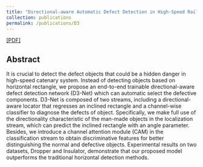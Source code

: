 ```yaml
---
title: "Directional-aware Automatic Defect Detection in High-Speed Railway Catenary System"
collection: publications
permalink: /publications/D3
---  
```

[[PDF]](https://owuchangyuo.github.io/files/D3.pdf)

## Abstract
It is crucial to detect the defect objects that could be a hidden danger in high-speed catenary system. Instead of detecting objects based on horizontal rectangle, we propose an end-to-end trainable directional-aware defect detection network (D3-Net) which can automatic select the defective components. D3-Net is composed of two streams, including a directional-aware locator that regresses an inclined rectangle and a channel-wise classifier to diagnose the defects of object. Specifically, we make full use of the directionality characteristic of the man-made objects in the localization stream, which can predict the inclined rectangle with an angle parameter. Besides, we introduce a channel attention module (CAM) in the classification stream to obtain discriminative features for better distinguishing the normal and defective objects. Experimental results on two datasets, Dropper and Insulator, demonstrate that our proposed model outperforms the traditional horizontal detection methods.
